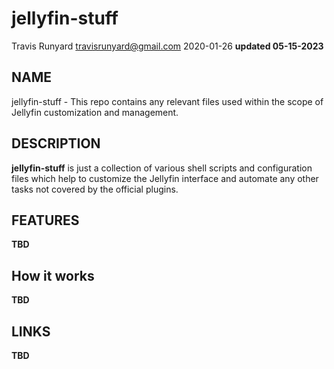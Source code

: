 # jellyfin-stuff

Travis Runyard <travisrunyard@gmail.com>
2020-01-26 **updated 05-15-2023**


## NAME

jellyfin-stuff - This repo contains any relevant files used within the scope of Jellyfin customization and management.


## DESCRIPTION

**jellyfin-stuff** is just a collection of various shell scripts and configuration files which help to customize the Jellyfin interface and automate any other tasks not covered by the official plugins.


## FEATURES

**TBD**


## How it works

**TBD**


## LINKS

**TBD**

